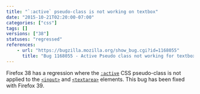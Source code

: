 ```yaml
---
title: "`:active` pseudo-class is not working on textbox"
date: "2015-10-21T02:20:00-07:00"
categories: ["css"]
tags: []
versions: ["38"]
statuses: "regressed"
references:
    - url: "https://bugzilla.mozilla.org/show_bug.cgi?id=1168055"
      title: "Bug 1168055 - Active Pseudo class not working for textbox in firefox 38"
---
```

Firefox 38 has a regression where the [`:active`](https://developer.mozilla.org/docs/Web/CSS/:active) CSS pseudo-class is not applied to the [`<input>`](https://developer.mozilla.org/docs/Web/HTML/Element/input) and [`<textarea>`](https://developer.mozilla.org/docs/Web/HTML/Element/textarea) elements. This bug has been fixed with Firefox 39.
